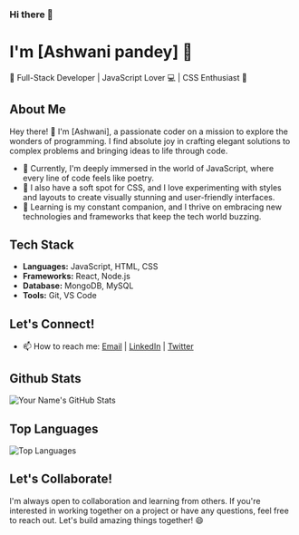 ### Hi there 👋
# I'm [Ashwani pandey] 👋

🚀 Full-Stack Developer | JavaScript Lover 💻 | CSS Enthusiast 🎨

## About Me

Hey there! 👋 I'm [Ashwani], a passionate coder on a mission to explore the wonders of programming. I find absolute joy in crafting elegant solutions to complex problems and bringing ideas to life through code.

- 🔭 Currently, I'm deeply immersed in the world of JavaScript, where every line of code feels like poetry.
- 🎨 I also have a soft spot for CSS, and I love experimenting with styles and layouts to create visually stunning and user-friendly interfaces.
- 🌱 Learning is my constant companion, and I thrive on embracing new technologies and frameworks that keep the tech world buzzing.

## Tech Stack

- **Languages:** JavaScript, HTML, CSS
- **Frameworks:** React, Node.js
- **Database:** MongoDB, MySQL
- **Tools:** Git, VS Code


## Let's Connect!

- 📫 How to reach me: [Email](pydev.ashwani@gmail.com) | [LinkedIn](https://www.linkedin.com/in/ashwani-pandey-611bbb246/) | [Twitter](https://twitter.com/CodeWithMeaning)


## Github Stats

![Your Name's GitHub Stats](https://github-readme-stats.vercel.app/api?username=yourusername&show_icons=true&count_private=true)

## Top Languages

![Top Languages](https://github-readme-stats.vercel.app/api/top-langs/?username=yourusername)

## Let's Collaborate!

I'm always open to collaboration and learning from others. If you're interested in working together on a project or have any questions, feel free to reach out. Let's build amazing things together! 😄

<!--
**ashwanipydev/ashwanipydev** is a ✨ _special_ ✨ repository because its `README.md` (this file) appears on your GitHub profile.

Here are some ideas to get you started:

- 🔭 I’m currently working on ...
- 🌱 I’m currently learning ...
- 👯 I’m looking to collaborate on ...
- 🤔 I’m looking for help with ...
- 💬 Ask me about ...
- 📫 How to reach me: ...
- 😄 Pronouns: ...
- ⚡ Fun fact: ...
## Projects

Here are a few projects I'm proud of:

- [Project 1](link-to-project-1) - A brief description of project 1.
- [Project 2](link-to-project-2) - A brief description of project 2.
- [Project 3](link-to-project-3) - A brief description of project 3.
- 💼 My portfolio: [https://yourportfolio.com](https://yourportfolio.com)
-->
